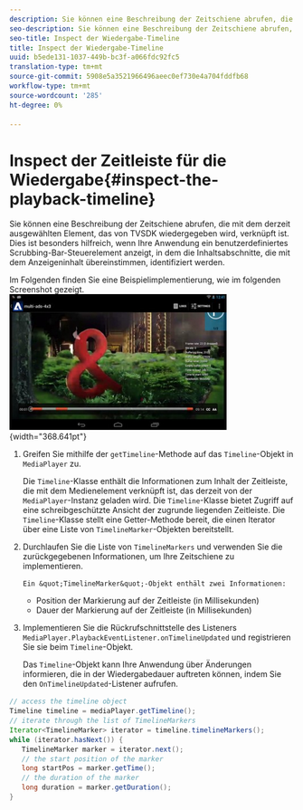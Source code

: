 ```yaml
---
description: Sie können eine Beschreibung der Zeitschiene abrufen, die mit dem derzeit ausgewählten Element, das von TVSDK wiedergegeben wird, verknüpft ist. Dies ist besonders hilfreich, wenn Ihre Anwendung ein benutzerdefiniertes Scrubbing-Bar-Steuerelement anzeigt, in dem die Inhaltsabschnitte, die mit dem Anzeigeninhalt übereinstimmen, identifiziert werden.
seo-description: Sie können eine Beschreibung der Zeitschiene abrufen, die mit dem derzeit ausgewählten Element, das von TVSDK wiedergegeben wird, verknüpft ist. Dies ist besonders hilfreich, wenn Ihre Anwendung ein benutzerdefiniertes Scrubbing-Bar-Steuerelement anzeigt, in dem die Inhaltsabschnitte, die mit dem Anzeigeninhalt übereinstimmen, identifiziert werden.
seo-title: Inspect der Wiedergabe-Timeline
title: Inspect der Wiedergabe-Timeline
uuid: b5ede131-1037-449b-bc3f-a066fdc92fc5
translation-type: tm+mt
source-git-commit: 5908e5a3521966496aeec0ef730e4a704fddfb68
workflow-type: tm+mt
source-wordcount: '285'
ht-degree: 0%

---
```



# Inspect der Zeitleiste für die Wiedergabe{#inspect-the-playback-timeline}

Sie können eine Beschreibung der Zeitschiene abrufen, die mit dem derzeit ausgewählten Element, das von TVSDK wiedergegeben wird, verknüpft ist. Dies ist besonders hilfreich, wenn Ihre Anwendung ein benutzerdefiniertes Scrubbing-Bar-Steuerelement anzeigt, in dem die Inhaltsabschnitte, die mit dem Anzeigeninhalt übereinstimmen, identifiziert werden.

Im Folgenden finden Sie eine Beispielimplementierung, wie im folgenden Screenshot gezeigt.  ![](assets/inspect-playback.jpg){width=&quot;368.641pt&quot;}

1. Greifen Sie mithilfe der `getTimeline`-Methode auf das `Timeline`-Objekt in `MediaPlayer` zu.

   Die `Timeline`-Klasse enthält die Informationen zum Inhalt der Zeitleiste, die mit dem Medienelement verknüpft ist, das derzeit von der `MediaPlayer`-Instanz geladen wird. Die `Timeline`-Klasse bietet Zugriff auf eine schreibgeschützte Ansicht der zugrunde liegenden Zeitleiste. Die `Timeline`-Klasse stellt eine Getter-Methode bereit, die einen Iterator über eine Liste von `TimelineMarker`-Objekten bereitstellt.

1. Durchlaufen Sie die Liste von `TimelineMarkers` und verwenden Sie die zurückgegebenen Informationen, um Ihre Zeitschiene zu implementieren.

       Ein &quot;TimelineMarker&quot;-Objekt enthält zwei Informationen:
   
   * Position der Markierung auf der Zeitleiste (in Millisekunden)
   * Dauer der Markierung auf der Zeitleiste (in Millisekunden)

1. Implementieren Sie die Rückrufschnittstelle des Listeners `MediaPlayer.PlaybackEventListener.onTimelineUpdated` und registrieren Sie sie beim `Timeline`-Objekt.

   Das `Timeline`-Objekt kann Ihre Anwendung über Änderungen informieren, die in der Wiedergabedauer auftreten können, indem Sie den `OnTimelineUpdated`-Listener aufrufen.

```java
// access the timeline object 
Timeline timeline = mediaPlayer.getTimeline(); 
// iterate through the list of TimelineMarkers 
Iterator<TimelineMarker> iterator = timeline.timelineMarkers(); 
while (iterator.hasNext()) { 
   TimelineMarker marker = iterator.next(); 
   // the start position of the marker 
   long startPos = marker.getTime(); 
   // the duration of the marker 
   long duration = marker.getDuration(); 
}
```

